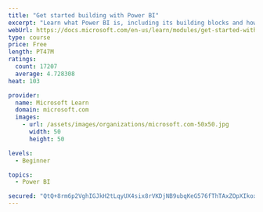 ```yaml
---
title: "Get started building with Power BI"
excerpt: "Learn what Power BI is, including its building blocks and how they work together."
webUrl: https://docs.microsoft.com/en-us/learn/modules/get-started-with-power-bi/
type: course
price: Free
length: PT47M
ratings:
  count: 17207
  average: 4.728308
heat: 103

provider:
  name: Microsoft Learn
  domain: microsoft.com
  images:
    - url: /assets/images/organizations/microsoft.com-50x50.jpg
      width: 50
      height: 50

levels:
  - Beginner

topics:
  - Power BI

secured: "QtQ+8rm6p2VghIGJkH2tLqyUX4six8rVKDjNB9ubqKeG576fThTAxZOpXIkoxpKfQSikDqIYO9KgIZJ0r0wPhtAXDrWnq2ot0g3luYBxQabZKMUTOaTLKEUGrJTdTHmtzqd043odreM5PKRH1Afit7t65aNdJnooW7vwIu00mlJuwIvbjr/5vW5ncL3QZcHlu7JFXLU+Ldoga6fS8s+tzFfmYnJOhFdqvpZmDc82BjG/26EZ+jGM14GXI7UxHeZC3RCsjLY+VsthfDm0IASHm3Y5XxExnkIN3ar72ehIQ98KAGz9aKiUVscXeZxmu1E4Z0Nf16PXh3On/HzXzmE5++H9z8HiLLwInoy+jss0AXT7oM3Os+Qd1SFp9OuxLyqftF+vFhSXRAeBGPH5m1csQuebxy32XGhrBgpg5pIH+HGysL9TmFkBDtpuabBSySaH;cMam8qaYaFeGuKEg1tlzrw=="
---
```


